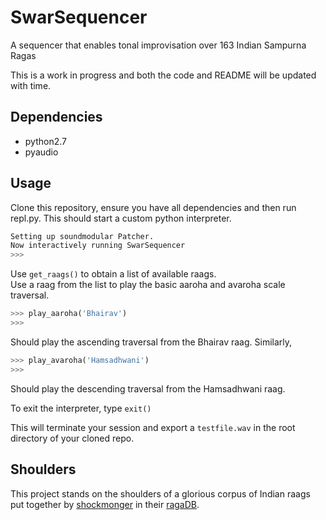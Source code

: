# SwarSequencer
A sequencer that enables tonal improvisation over 163 Indian Sampurna Ragas

This is a work in progress and both the code and README will be updated with time.

## Dependencies

- python2.7
- pyaudio

## Usage

Clone this repository, ensure you have all dependencies and then run repl.py. This should start a custom python interpreter.

```python
Setting up soundmodular Patcher.
Now interactively running SwarSequencer
>>>
```

Use `get_raags()` to obtain a list of available raags.  
Use a raag from the list to play the basic aaroha and avaroha scale traversal.

```python
>>> play_aaroha('Bhairav')
>>>
```
Should play the ascending traversal from the Bhairav raag. Similarly, 

```python
>>> play_avaroha('Hamsadhwani')
>>>

```

Should play the descending traversal from the Hamsadhwani raag.

To exit the interpreter, type `exit()` 

This will terminate your session and export a `testfile.wav` in the root directory of your cloned repo.

## Shoulders

This project stands on the shoulders of a glorious corpus of Indian raags put together by [shockmonger](https://github.com/shockmonger) in their [ragaDB](https://github.com/shockmonger/ragaDB).